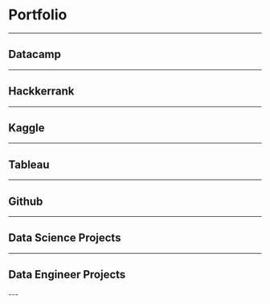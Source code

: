 # Portfolio

---
## Datacamp
---
## Hackkerrank
---
## Kaggle
---
## Tableau
---
## Github
---
## Data Science Projects
---
## Data Engineer Projects
<!-- The Modal -->
<div id="modal-container" class="modal">

  <!-- Modal Content (The Image) -->
  <img class="modal-content" id="img-modal">

  <!-- Modal Caption (Image Text) -->
  <div id="caption"></div>
</div>
---
<p>
</p>
